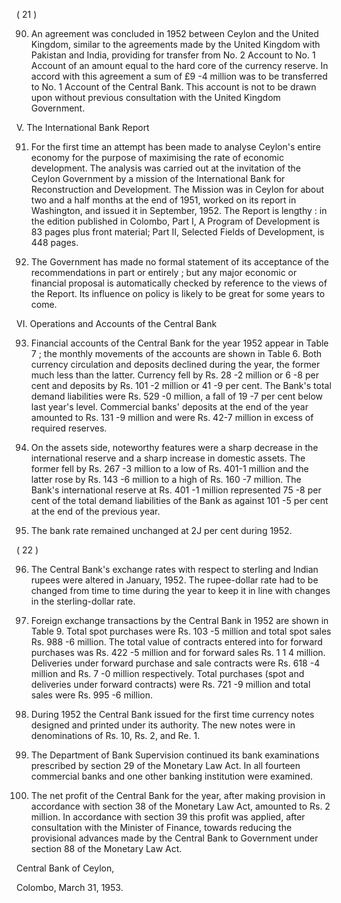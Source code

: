 ( 21 )

90. An agreement was concluded in 1952 between Ceylon and the United Kingdom, similar to the agreements made by the United Kingdom with Pakistan and India, providing for transfer from No. 2 Account to No. 1 Account of an amount equal to the hard core of the currency reserve. In accord with this agreement a sum of £9 -4 million was to be transferred to No. 1 Account of the Central Bank. This account is not to be drawn upon without previous consultation with the United Kingdom Government.

V. The International Bank Report

91. For the first time an attempt has been made to analyse Ceylon's entire economy for the purpose of maximising the rate of economic development. The ana­lysis was carried out at the invitation of the Ceylon Government by a mission of the International Bank for Reconstruction and Development. The Mission was in Ceylon for about two and a half months at the end of 1951, worked on its report in Washington, and issued it in September, 1952. The Report is lengthy : in the edition published in Colombo, Part I, A Program of Development is 83 pages plus front material; Part II, Selected Fields of Development, is 448 pages.

92. The Government has made no formal statement of its acceptance of the recommendations in part or entirely ; but any major economic or financial proposal is automatically checked by reference to the views of the Report. Its influence on policy is likely to be great for some years to come.

VI. Operations and Accounts of the Central Bank

93. Financial accounts of the Central Bank for the year 1952 appear in Table 7 ; the monthly movements of the accounts are shown in Table 6. Both currency circulation and deposits declined during the year, the former much less than the latter. Currency fell by Rs. 28 -2 million or 6 -8 per cent and deposits by Rs. 101 -2 million or 41 -9 per cent. The Bank's total demand liabilities were Rs. 529 -0 million, a fall of 19 -7 per cent below last year's level. Commercial banks' deposits at the end of the year amounted to Rs. 131 -9 million and were Rs. 42-7 million in excess of required reserves.

94. On the assets side, noteworthy features were a sharp decrease in the international reserve and a sharp increase in domestic assets. The former fell by Rs. 267 -3 million to a low of Rs. 401-1 million and the latter rose by Rs. 143 -6 million to a high of Rs. 160 -7 million. The Bank's international reserve at Rs. 401 -1 million represented 75 -8 per cent of the total demand liabilities of the Bank as against 101 -5 per cent at the end of the previous year.

95. The bank rate remained unchanged at 2J per cent during 1952.

( 22 )

96. The Central Bank's exchange rates with respect to sterling and Indian rupees were altered in January, 1952. The rupee-dollar rate had to be changed from time to time during the year to keep it in line with changes in the sterling-dollar rate.

97. Foreign exchange transactions by the Central Bank in 1952 are shown in Table 9. Total spot purchases were Rs. 103 -5 million and total spot sales Rs. 988 -6 million. The total value of contracts entered into for forward purchases was Rs. 422 -5 million and for forward sales Rs. 1 1 4 million. Deliveries under forward purchase and sale contracts were Rs. 618 -4 million and Rs. 7 -0 million respectively. Total purchases (spot and deliveries under forward contracts) were Rs. 721 -9 million and total sales were Rs. 995 -6 million.

98. During 1952 the Central Bank issued for the first time currency notes designed and printed under its authority. The new notes were in denominations of Rs. 10, Rs. 2, and Re. 1.

99. The Department of Bank Supervision continued its bank examinations prescribed by section 29 of the Monetary Law Act. In all fourteen commercial banks and one other banking institution were examined.

100. The net profit of the Central Bank for the year, after making provision in accordance with section 38 of the Monetary Law Act, amounted to Rs. 2 million. In accordance with section 39 this profit was applied, after consultation with the Minister of Finance, towards reducing the provisional advances made by the Central Bank to Government under section 88 of the Monetary Law Act.

Central Bank of Ceylon,

Colombo, March 31, 1953.
